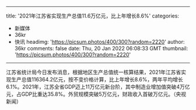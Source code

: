 
---
title: '2021年江苏省实现生产总值11.6万亿元，比上年增长8.6%'
categories: 
 - 新媒体
 - 36kr
 - 快讯
headimg: 'https://picsum.photos/400/300?random=2220'
author: 36kr
comments: false
date: Thu, 20 Jan 2022 06:08:33 GMT
thumbnail: 'https://picsum.photos/400/300?random=2220'
---

<div>   
江苏省统计局今日发布消息，根据地区生产总值统一核算结果，2021年江苏省实现生产总值116364.2亿元，按不变价格计算，比上年增长8.6%，两年平均增长6.1%。2021年，江苏全省GDP迈上11万亿元新台阶，其中制造业增加值突破4万亿元，占GDP比重达35.8%。外贸规模突破5万亿元，财政收入首破万亿元。（央视新闻）  
</div>
            